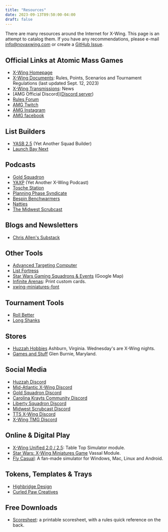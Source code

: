 ```yaml
---
title: "Resources"
date: 2023-09-13T09:50:00-04:00
draft: false
---
```


There are many resources around the Internet for X-Wing. This page is an attempt to catalog them. If you have any recommendations, please e-mail <info@novaxwing.com> or create a [GitHub Issue](https://github.com/opsmason/novaxwing/issues).

## Official Links at Atomic Mass Games
- [X-Wing Homepage](https://www.atomicmassgames.com/xwing)
- [X-Wing Documents](https://www.atomicmassgames.com/xwing-documents): Rules, Points, Scenarios and Tournament Regulations (last updated Sept. 12, 2023)
- [X-Wing Transmissions](https://www.atomicmassgames.com/star-wars-transmissions): News
- [AMG Official Discord]([Discord server](https://discord.gg/atomicmassgamesofficial))
- [Rules Forum](https://forums.atomicmassgames.com/forum/43-star-wars-x-wing-rules-questions/)
- [AMG Twitch](https://www.twitch.tv/atomicmassgames)
- [AMG Instagram](https://www.instagram.com/atomic_mass_transmissions)
- [AMG facebook](https://www.facebook.com/AtomicMassGames)

## List Builders
- [YASB 2.5](https://yasb.app/) (Yet Another Squad Builder)
- [Launch Bay Next](http://launchbaynext.app)

## Podcasts
- [Gold Squadron](https://www.podomatic.com/podcasts/goldsquadronpodcast)
- [YAXP](https://podcasters.spotify.com/pod/show/yaxp-pod) (Yet Another X-Wing Podcast)
- [Tosche Station](https://lixbwu.podbean.com/)
- [Planning Phase Syndicate](https://planningphasesyndicate.podbean.com)
- [Bespin Benchwarmers](https://bespinbenchwarmers.podbean.com)
- [Natties](https://podcasters.spotify.com/pod/show/natties)
- [The Midwest Scrubcast](https://podcasters.spotify.com/pod/show/midwest-scrubcast)

## Blogs and Newsletters
- [Chris Allen's Substack](https://substack.com/@chrisalleng)

## Other Tools
- [Advanced Targeting Computer](http://advancedtargeting.computer)
- [List Fortress](https://listfortress.com)
- [Star Wars Gaming Squadrons & Events](https://www.google.com/maps/d/u/0/viewer?mid=1cGLTf-UGi8dtWKZP5NUIQ9TjlRRVW6PZ&hl=en) (Google Map)
- [Infinite Arenas](https://www.infinitearenas.com/): Print custom cards.
- [xwing-miniatures-font](https://github.com/geordanr/xwing-miniatures-font)

## Tournament Tools
- [Roll Better](http://rollbetter.gg)
- [Long Shanks](https://www.xwing.longshanks.org)

## Stores
- [Huzzah Hobbies](https://huzzahhobbies.com) Ashburn, Virginia. Wednesday's are X-Wing nights.
- [Games and Stuff](https://gamesandstuff.com/) Glen Burnie, Maryland.

## Social Media
- [Huzzah Discord](https://discord.com/channels/651943624098971648/679817695876874283)
- [Mid-Atlantic X-Wing Discord](https://discord.com/channels/758109047911350333/758109048754667541)
- [Gold Squadron Discord](https://discord.com/channels/423219610859601923/432997889845886999)
- [Carolina Krayts Community Discord](https://discord.com/channels/369861378518810624/1019788750710128651)
- [Liberty Squadron Discord](https://discord.com/channels/923588897961824276/923594884294778881)
- [Midwest Scrubcast Discord](https://discord.com/channels/660494737861509130/660494739363201036)
- [TTS X-Wing Discord](https://discord.com/channels/334067081517727746/449291988647280640)
- [X-Wing TMG Discord](https://discord.com/channels/166213290374987776/166213290374987776)

## Online & Digital Play
- [X-Wing Unified 2.0 / 2.5](https://steamcommunity.com/sharedfiles/filedetails/?id=2486128992): Table Top Simulator module.
- [Star Wars: X-Wing Miniatures Game](https://vassalengine.org/wiki/Module:Star_Wars:_X-Wing_Miniatures_Game) Vassal Module.
- [Fly Casual](https://github.com/Sandrem/FlyCasual): A fan-made simulator for Windows, Mac, Linux and Android.

## Tokens, Templates & Trays
- [Highbridge Design](https://www.etsy.com/shop/HighbridgeDesign)
- [Curled Paw Creatives](https://www.etsy.com/shop/CurledPawCreatives)

## Free Downloads
- [Scoresheet](/downloads/X-Wing-Score-Sheet-2.0.pdf): a printable scoresheet, with a rules quick reference on the back.

